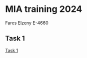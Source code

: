 # MIA training 2024

Fares Elzeny E-4660

## Task 1
[Task 1](https://github.com/FaresIsMe/MIA-training/tree/main/Task1) 
